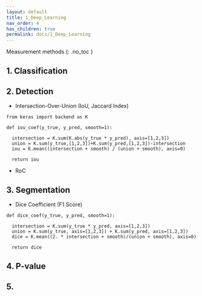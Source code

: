 ```yaml
---
layout: default
title: 1_Deep_Learning
nav_order: 4
has_children: true
permalink: docs/1_Deep_Learning
---
```


 Measurement methods
{: .no_toc }

## 1. Classification 


## 2. Detection

* Intersection-Over-Union (IoU, Jaccard Index)

```
from keras import backend as K

def iou_coef(y_true, y_pred, smooth=1):

  intersection = K.sum(K.abs(y_true * y_pred), axis=[1,2,3])
  union = K.sum(y_true,[1,2,3])+K.sum(y_pred,[1,2,3])-intersection
  iou = K.mean((intersection + smooth) / (union + smooth), axis=0)
  
  return iou
```

* RoC


## 3. Segmentation

* Dice Coefficient (F1 Score)

```
def dice_coef(y_true, y_pred, smooth=1):

  intersection = K.sum(y_true * y_pred, axis=[1,2,3])
  union = K.sum(y_true, axis=[1,2,3]) + K.sum(y_pred, axis=[1,2,3])
  dice = K.mean((2. * intersection + smooth)/(union + smooth), axis=0)
  
  return dice
```

## 4. P-value



## 5. 
